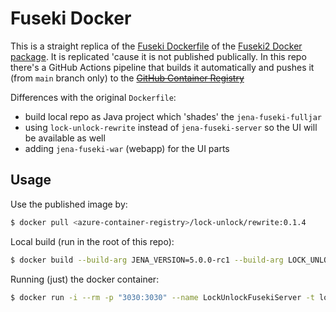 # Fuseki Docker

This is a straight replica of the [Fuseki
Dockerfile](https://github.com/apache/jena/blob/main/jena-fuseki2/jena-fuseki-docker/Dockerfile) of
the [Fuseki2 Docker package](https://jena.apache.org/documentation/fuseki2/fuseki-docker.html). It
is replicated 'cause it is not published publically. In this repo there's a GitHub Actions pipeline
that builds it automatically and pushes it (from `main` branch only) to the ~~[GitHub Container
Registry](https://docs.github.com/en/packages/working-with-a-github-packages-registry/working-with-the-container-registry)~~

Differences with the original `Dockerfile`:

- build local repo as Java project which 'shades' the `jena-fuseki-fulljar`
- using `lock-unlock-rewrite` instead of `jena-fuseki-server` so the UI will be available as well
- adding `jena-fuseki-war` (webapp) for the UI parts

## Usage

Use the published image by:

```bash
$ docker pull <azure-container-registry>/lock-unlock/rewrite:0.1.4
```

Local build (run in the root of this repo):

```bash
$ docker build --build-arg JENA_VERSION=5.0.0-rc1 --build-arg LOCK_UNLOCK_VERSION=0.1.4 -t lock-unlock/rewrite:0.1.4 -f docker/Dockerfile .
```

Running (just) the docker container:

```bash
$ docker run -i --rm -p "3030:3030" --name LockUnlockFusekiServer -t lock-unlock/rewrite:0.1.4 --mem /ds
```
